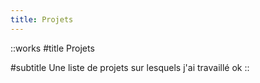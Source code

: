 ```yaml
---
title: Projets
---
```


::works
#title
Projets

#subtitle
Une liste de projets sur lesquels j'ai travaillé ok
::

